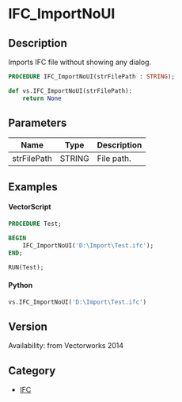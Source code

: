 # IFC_ImportNoUI

## Description
Imports IFC file without showing any dialog.

```pascal
PROCEDURE IFC_ImportNoUI(strFilePath : STRING);
```

```python
def vs.IFC_ImportNoUI(strFilePath):
    return None
```

## Parameters
|Name|Type|Description|
|---|---|---|
|strFilePath|STRING|File path.|

## Examples
#### VectorScript ####
```pascal
PROCEDURE Test;

BEGIN
	IFC_ImportNoUI('D:\Import\Test.ifc');
END;

RUN(Test);
```
#### Python ####
```python
vs.IFC_ImportNoUI('D:\Import\Test.ifc')
```

## Version
Availability: from Vectorworks 2014

## Category
* [IFC](../Categories/IFC.md)
